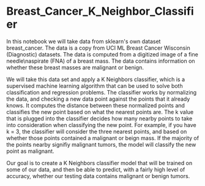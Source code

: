 # Breast_Cancer_K_Neighbor_Classifier
In this notebook we will take data from sklearn's own dataset breast_cancer.  The data is a copy from UCI ML Breast Cancer Wisconsin (Diagnostic) datasets.  The data is computed from a digitized image of a fine needle\naspirate (FNA) of a breast mass. The data contains information on whether these breast masses are malignant or benign. 

We will take this data set and apply a K Neighbors classifier, which is a supervised machine learning algorithm that can be used to solve both classification and regression problems. The classifier works by normalizing the data, and checking a new data point against the points that it already knows.  It computes the distance between these normalized points and classifies the new point based on what the nearest points are.  The k value that is plugged into the classifier decides how many nearby points to take into consideration when classifying the new point. For example, if you have k = 3, the classifier will consider the three nearest points, and based on whether those points contained a malignant or beign mass.  If the majority of the points nearby signifiy malignant tumors, the model will classify the new point as malignant.

Our goal is to create a K Neighbors classifier model that will be trained on some of our data, and then be able to predict, with a fairly high level of accuracy, whether our testing data contains malignant or benign tumors.
